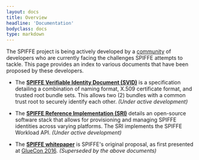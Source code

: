 ```yaml
---
layout: docs
title: Overview
headline: 'Documentation'
bodyclass: docs
type: markdown
---
```

The SPIFFE project is being actively developed by a [community]({{site.baseurl}}/community/) of developers who are currently facing the challenges SPIFFE attempts to tackle. This page provides an index to various documents that have been proposed by these developers. 
     
 - The **[SPIFFE Verifiable Identity Document (SVID)](https://github.com/spiffe/spiffe/tree/master/standards)** is a specification detailing a combination of naming format, X.509 certificate format, and trusted root bundle sets. This allows two (2) bundles with a common trust root to securely identify each other. _(Under active development)_
     
     
- The **[SPIFFE Reference Implementation (SRI)](https://docs.google.com/document/d/1RZnBfj8I5xs8Yi_BPEKBRp0K3UnIJYTDg_31rfTt4j8)** details an open-source software stack that allows for provisioning and managing SPIFFE identities across varying platforms. The SRI implements the SPIFFE Workload API. _(Under active development)_


 - The **[SPIFFE whitepaper](https://docs.google.com/document/d/1GjurNK2ROw4rXz-k-l68JtpGRkGj2fZcWqP6gksEriQ)** is SPIFFE's original proposal, as first presented at [GlueCon 2016](http://gluecon.com). _(Superseded by the above documents)_
 

